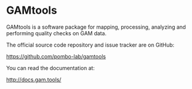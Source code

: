 GAMtools
========

GAMtools is a software package for mapping, processing, analyzing and
performing quality checks on GAM data.

The official source code repository and issue tracker are on GitHub:

https://github.com/pombo-lab/gamtools

You can read the documentation at:

http://docs.gam.tools/
